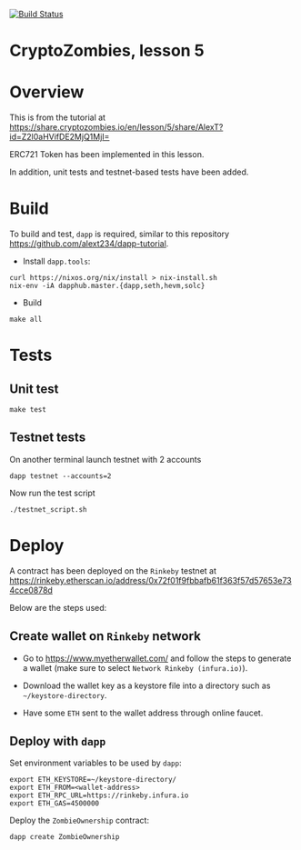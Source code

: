 [![Build Status](https://travis-ci.org/alext234/crypto-zombies-l5.svg?branch=master)](https://travis-ci.org/alext234/crypto-zombies-l5)

# CryptoZombies, lesson 5

# Overview

This is from the tutorial at https://share.cryptozombies.io/en/lesson/5/share/AlexT?id=Z2l0aHVifDE2MjQ1MjI=

ERC721 Token has been implemented in this lesson.

In addition, unit tests and testnet-based tests have been added.

# Build 

To build and test, `dapp` is required, similar to this repository https://github.com/alext234/dapp-tutorial.

- Install `dapp.tools`:

```
curl https://nixos.org/nix/install > nix-install.sh
nix-env -iA dapphub.master.{dapp,seth,hevm,solc}

```
- Build

```
make all
```

# Tests

## Unit test

```
make test
```


## Testnet tests


On another terminal launch testnet with 2 accounts

```
dapp testnet --accounts=2
```

Now run the test script

```
./testnet_script.sh
```

# Deploy

A contract has been deployed on the `Rinkeby` testnet at 
https://rinkeby.etherscan.io/address/0x72f01f9fbbafb61f363f57d57653e734cce0878d

Below are the steps used:

## Create wallet on `Rinkeby` network

- Go to https://www.myetherwallet.com/ and follow the steps to generate a wallet 
(make sure to select `Network Rinkeby (infura.io)`).

- Download the wallet key as a keystore file into a directory such as `~/keystore-directory`.

- Have some `ETH` sent to the wallet address through online faucet.

## Deploy with `dapp`


Set environment variables to be used by `dapp`:
```
export ETH_KEYSTORE=~/keystore-directory/
export ETH_FROM=<wallet-address>
export ETH_RPC_URL=https://rinkeby.infura.io
export ETH_GAS=4500000
```

Deploy the `ZombieOwnership` contract:

```
dapp create ZombieOwnership
```

